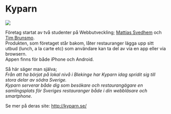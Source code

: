 # Kyparn  
  
    
<img src="http://assets1.kyparn.se/assets/common_domain/kyparn-6960e8d598a227809f462c2c953a419b.png" />  

Företag startat av två studenter på Webbutveckling; <a href="https://www.linkedin.com/in/mattias-svedhem-31a36a35" target="_blank">Mattias Svedhem</a> och <a href="https://www.linkedin.com/in/tim-brunsmo-68aa075a" target="_blank">Tim Brunsmo</a>.  
Produkten, som företaget står bakom, låter restauranger lägga upp sitt utbud (lunch, a la carte etc) 
som användare kan ta del av via en app eller via browsern.  
Appen finns för både iPhone och Android.  

Så här säger man själva;  
_Från att ha börjat på lokal nivå i Blekinge har Kyparn idag spridit sig till stora delar av södra Sverige.  
Kyparn serverar både dig som besökare och restaurangägare en samlingsplats för Sveriges restauranger både i din 
webbläsare och smartphone._  



Se mer på deras site: http://kyparn.se/
